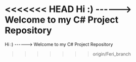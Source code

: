 <<<<<<< HEAD
Hi :) ------> Welcome to my C# Project Repository
=======
Hi :)
------>
        Welcome to my C# Project Repository
>>>>>>> origin/Feri_branch
